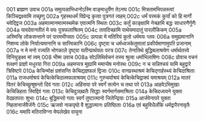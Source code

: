 001  	ब्राह्मण उवाच001a	समुत्पन्नाभिधानोऽस्मि वाङ्माधुर्येण तेऽनघ001c	मित्रतामभिपन्नस्त्वां किञ्चिद्वक्ष्यामि तच्छृणु002a	गृहस्थधर्मं विप्रेन्द्र कृत्वा पुत्रगतं त्वहम्002c	धर्मं परमकं कुर्यां को हि मार्गो भवेद्द्विज003a	अहमात्मानमात्मस्थमेक एवात्मनि स्थितः003c	कर्तुं काङ्क्षामि नेच्छामि बद्धः साधारणैर्गुणैः004a	यावदेवानतीतं मे वयः पुत्रफलाश्रितम्004c	तावदिच्छामि पाथेयमादातुं पारलौकिकम्005a	अस्मिन्हि लोकसन्ताने परं पारमभीप्सतः005c	उत्पन्ना मे मतिरियं कुतो धर्ममयः प्लवः006a	समुह्यमानानि निशम्य लोके निर्यात्यमानानि च सात्त्विकानि006c	दृष्ट्वा च धर्मध्वजकेतुमालां प्रकीर्यमाणामुपरि प्रजानाम्007a	न मे मनो रज्यति भोगकाले दृष्ट्वा यतीन्प्रार्थयतः परत्र007c	तेनातिथे बुद्धिबलाश्रयेण धर्मार्थतत्त्वे विनियुङ्क्ष्व मां त्वम्008  	भीष्म उवाच008a	सोऽतिथिर्वचनं तस्य श्रुत्वा धर्माभिलाषिणः008c	प्रोवाच वचनं श्लक्ष्णं प्राज्ञो मधुरया गिरा009a	अहमप्यत्र मुह्यामि ममाप्येष मनोरथः009c	न च सन्निश्चयं यामि बहुद्वारे त्रिविष्टपे010a	केचिन्मोक्षं प्रशंसन्ति केचिद्यज्ञफलं द्विजाः010c	वानप्रस्थाश्रमं केचिद्गार्हस्थ्यं केचिदाश्रिताः011a	राजधर्माश्रयं केचित्केचिदात्मफलाश्रयम्011c	गुरुचर्याश्रयं केचित्केचिद्वाक्यं यमाश्रयम्012a	मातरं पितरं केचिच्छुश्रूषन्तो दिवं गताः012c	अहिंसया परे स्वर्गं सत्येन च तथा परे013a	आहवेऽभिमुखाः केचिन्निहताः स्विद्दिवं गताः013c	केचिदुञ्छव्रतैः सिद्धाः स्वर्गमार्गसमाश्रिताः014a	केचिदध्ययने युक्ता वेदव्रतपराः शुभाः014c	बुद्धिमन्तो गताः स्वर्गं तुष्टात्मानो जितेन्द्रियाः015a	आर्जवेनापरे युक्ता निहतानार्जवैर्जनैः015c	ऋजवो नाकपृष्ठे वै शुद्धात्मानः प्रतिष्ठिताः016a	एवं बहुविधैर्लोके धर्मद्वारैरनावृतैः016c	ममापि मतिराविग्ना मेघलेखेव वायुना